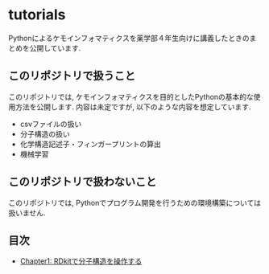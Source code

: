 # tutorials
Pythonによるケモインフォマティクスを薬学部４年生向けに講義したときのまとめを公開しています.  

## このリポジトリで扱うこと
このリポジトリでは, ケモインフォマティクスを目的としたPythonの基本的な使用方法を公開します. 内容は未定ですが, 以下のような内容を想定しています.  
* csvファイルの扱い
* 分子構造の扱い
* 化学構造記述子・フィンガープリントの算出
* 機械学習

## このリポジトリで扱わないこと
このリポジトリでは, Pythonでプログラム開発を行うための環境構築については扱いません.  

## 目次
* [Chapter1: RDkitで分子構造を操作する](https://github.com/TeddyGlass/tutorials/blob/main/notebook/chapter1.ipynb)
